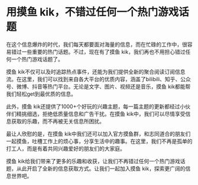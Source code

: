# 用摸鱼 kik，不错过任何一个热门游戏话题

在这个信息爆炸的时代，我们每天都要面对海量的信息，而在忙碌的工作中，很容易错过一些重要的热门话题。不过，现在有了摸鱼 kik，我们再也不用担心错过任何一个热门游戏话题了。

摸鱼 kik不仅可以及时追踪热点事件，还能为我们提供全新的聚合阅读订阅信息流。在这里，我们可以找到来自各大平台的优质内容，涵盖了bilibili、知乎、公众号、微博、抖音等热门平台。无论是文字、图片、视频还是音乐，摸鱼 kik都能帮我们轻松get到最优质的信息。

此外，摸鱼 kik还提供了1000+个好玩的兴趣主题，每一篇主题的更新都经过小伙伴们精挑细选，拒绝低质量信息和广告干扰。在摸鱼 kik中，我们可以尽情享受信息获取的乐趣，而不再被无关信息所困扰。

最让人欣慰的是，在摸鱼 kik中我们还可以加入官方摸鱼群，和志同道合的朋友们一起摸鱼，吐槽工作上的烦心事，分享生活中的趣事。在这里，我们不再是孤单的打工人，而是有着共同兴趣爱好的朋友们的大家庭。

摸鱼 kik给我们带来了更多的乐趣和收获，让我们不再错过任何一个热门游戏话题，从此开启了全新的信息获取方式。让我们一起加入摸鱼 kik，探索更广阔的信息世界吧。

